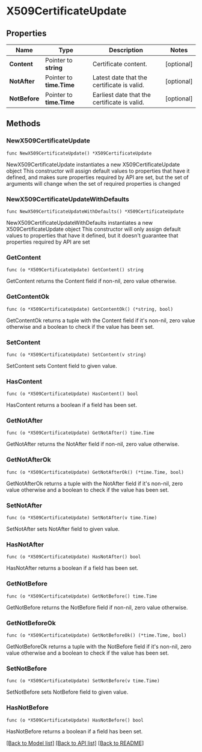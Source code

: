 # X509CertificateUpdate

## Properties

Name | Type | Description | Notes
------------ | ------------- | ------------- | -------------
**Content** | Pointer to **string** | Certificate content. | [optional] 
**NotAfter** | Pointer to **time.Time** | Latest date that the certificate is valid. | [optional] 
**NotBefore** | Pointer to **time.Time** | Earliest date that the certificate is valid. | [optional] 

## Methods

### NewX509CertificateUpdate

`func NewX509CertificateUpdate() *X509CertificateUpdate`

NewX509CertificateUpdate instantiates a new X509CertificateUpdate object
This constructor will assign default values to properties that have it defined,
and makes sure properties required by API are set, but the set of arguments
will change when the set of required properties is changed

### NewX509CertificateUpdateWithDefaults

`func NewX509CertificateUpdateWithDefaults() *X509CertificateUpdate`

NewX509CertificateUpdateWithDefaults instantiates a new X509CertificateUpdate object
This constructor will only assign default values to properties that have it defined,
but it doesn't guarantee that properties required by API are set

### GetContent

`func (o *X509CertificateUpdate) GetContent() string`

GetContent returns the Content field if non-nil, zero value otherwise.

### GetContentOk

`func (o *X509CertificateUpdate) GetContentOk() (*string, bool)`

GetContentOk returns a tuple with the Content field if it's non-nil, zero value otherwise
and a boolean to check if the value has been set.

### SetContent

`func (o *X509CertificateUpdate) SetContent(v string)`

SetContent sets Content field to given value.

### HasContent

`func (o *X509CertificateUpdate) HasContent() bool`

HasContent returns a boolean if a field has been set.
### GetNotAfter

`func (o *X509CertificateUpdate) GetNotAfter() time.Time`

GetNotAfter returns the NotAfter field if non-nil, zero value otherwise.

### GetNotAfterOk

`func (o *X509CertificateUpdate) GetNotAfterOk() (*time.Time, bool)`

GetNotAfterOk returns a tuple with the NotAfter field if it's non-nil, zero value otherwise
and a boolean to check if the value has been set.

### SetNotAfter

`func (o *X509CertificateUpdate) SetNotAfter(v time.Time)`

SetNotAfter sets NotAfter field to given value.

### HasNotAfter

`func (o *X509CertificateUpdate) HasNotAfter() bool`

HasNotAfter returns a boolean if a field has been set.
### GetNotBefore

`func (o *X509CertificateUpdate) GetNotBefore() time.Time`

GetNotBefore returns the NotBefore field if non-nil, zero value otherwise.

### GetNotBeforeOk

`func (o *X509CertificateUpdate) GetNotBeforeOk() (*time.Time, bool)`

GetNotBeforeOk returns a tuple with the NotBefore field if it's non-nil, zero value otherwise
and a boolean to check if the value has been set.

### SetNotBefore

`func (o *X509CertificateUpdate) SetNotBefore(v time.Time)`

SetNotBefore sets NotBefore field to given value.

### HasNotBefore

`func (o *X509CertificateUpdate) HasNotBefore() bool`

HasNotBefore returns a boolean if a field has been set.

[[Back to Model list]](../README.md#documentation-for-models) [[Back to API list]](../README.md#documentation-for-api-endpoints) [[Back to README]](../README.md)


